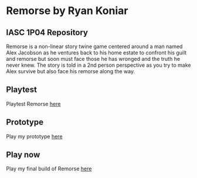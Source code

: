 # Remorse by Ryan Koniar
## IASC 1P04 Repository

Remorse is a non-linear story twine game centered around a man named Alex Jacobson as he ventures back to his home estate to confront his guilt and remorse but soon must face those he has wronged and the truth he never knew. The story is told in a 2nd person perspective as you try to make Alex survive but also face his remorse along the way.

## Playtest

Playtest Remorse [here](playtest/playtest)

## Prototype

Play my prototype [here](Prototype/TwineGamePrototype.html)

## Play now

Play my final build of Remorse [here](FinalBuild/TwineGameFinal.html)
